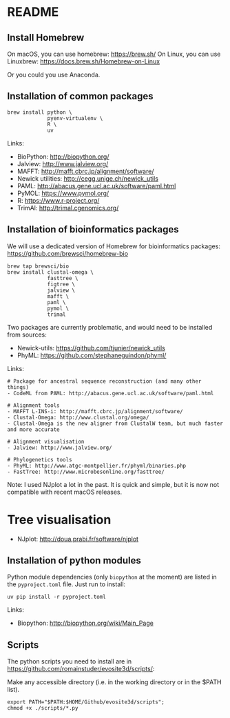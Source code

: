 # README

## Install Homebrew
On macOS, you can use homebrew: <https://brew.sh/>
On Linux, you can use Linuxbrew: https://docs.brew.sh/Homebrew-on-Linux

Or you could you use Anaconda.

## Installation of common packages

```shell
brew install python \
             pyenv-virtualenv \
             R \
             uv
```

Links:
- BioPython: <http://biopython.org/>
- Jalview: <http://www.jalview.org/>
- MAFFT: <http://mafft.cbrc.jp/alignment/software/>
- Newick utilities: <http://cegg.unige.ch/newick_utils>
- PAML: <http://abacus.gene.ucl.ac.uk/software/paml.html>
- PyMOL: <https://www.pymol.org/>
- R: <https://www.r-project.org/>
- TrimAl: <http://trimal.cgenomics.org/>


## Installation of bioinformatics packages

We will use a dedicated version of Homebrew for bioinformatics packages:
https://github.com/brewsci/homebrew-bio

```shell
brew tap brewsci/bio
brew install clustal-omega \
             fasttree \
             figtree \
             jalview \
             mafft \
             paml \
             pymol \
             trimal
```

Two packages are currently problematic, and would need to be installed from sources:
- Newick-utils: https://github.com/tjunier/newick_utils
- PhyML: https://github.com/stephaneguindon/phyml/




Links:
```shell
# Package for ancestral sequence reconstruction (and many other things)
- CodeML from PAML: http://abacus.gene.ucl.ac.uk/software/paml.html

# Alignment tools
- MAFFT L-INS-i: http://mafft.cbrc.jp/alignment/software/
- Clustal-Omega: http://www.clustal.org/omega/
- Clustal-Omega is the new aligner from ClustalW team, but much faster and more accurate

# Alignment visualisation
- Jalview: http://www.jalview.org/

# Phylogenetics tools
- PhyML: http://www.atgc-montpellier.fr/phyml/binaries.php
- FastTree: http://www.microbesonline.org/fasttree/

```

Note: I used NJplot a lot  in the past. It is quick and simple, but it is now not compatible
with recent macOS releases.
# Tree visualisation
- NJplot: http://doua.prabi.fr/software/njplot


## Installation of python modules

Python module dependencies (only `biopython` at the moment) are listed in the `pyproject.toml`
file. Just run to install:
```shell
uv pip install -r pyproject.toml
```

Links:
- Biopython: http://biopython.org/wiki/Main_Page


## Scripts

The python scripts you need to install are in <https://github.com/romainstuder/evosite3d/scripts/>:


Make any accessible directory (i.e. in the working directory or in the $PATH list).

```shell
export PATH="$PATH:$HOME/Github/evosite3d/scripts";
chmod +x ./scripts/*.py
```
